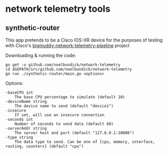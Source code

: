 # network telemetry tools

## synthetic-router

This app pretends to be a Cisco IOS-XR device for the purposes of testing with Cisco's [bigmuddy-network-telemetry-pipeline](https://github.com/cisco/bigmuddy-network-telemetry-pipeline) project

Downloading & running the code:

```shell
go get -u github.com/noelbundick/network-telemetry
cd $GOPATH/src/github.com/noelbundick/network-telemetry
go run ./synthetic-router/main.go <options>
```

Options:

```
-baseCPU int
    The base CPU percentage to simulate (default 10)
-deviceName string
    The device name to send (default "device1")
-insecure
    If set, will use an insecure connection
-seconds int
    Number of seconds to send data (default 60)
-serverAddr string
    The server host and port (default "127.0.0.1:10000")
-type string
    The data type to send. Can be one of [cpu, memory, interface, routing, counters] (default "cpu")
```